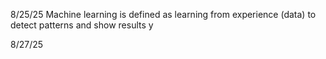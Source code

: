 8/25/25
Machine learning is defined as learning from experience (data) to detect patterns and show results
y

8/27/25
